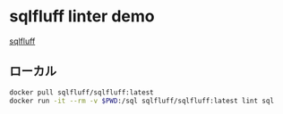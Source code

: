 # sqlfluff linter demo

[sqlfluff](https://github.com/sqlfluff/sqlfluff)

## ローカル

```sh
docker pull sqlfluff/sqlfluff:latest
docker run -it --rm -v $PWD:/sql sqlfluff/sqlfluff:latest lint sql
```
